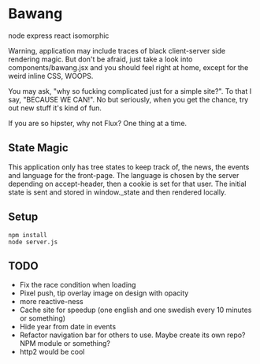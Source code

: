 # Bawang
node express react isomorphic

Warning, application may include traces of black client-server side rendering magic.
But don't be afraid, just take a look into components/bawang.jsx and you should feel right at home, except for the weird inline CSS, WOOPS.

You may ask, "why so fucking complicated just for a simple site?". To that I say, "BECAUSE WE CAN!". No but seriously, when you get the chance, try out new stuff it's kind of fun.

If you are so hipster, why not Flux? One thing at a time.


## State Magic
This application only has tree states to keep track of, the news, the events and language for the front-page. The language is chosen by the server depending on accept-header, then a cookie is set for that user. The initial state is sent and stored in window.\_state and then rendered locally.


## Setup
    npm install
    node server.js


## TODO
* Fix the race condition when loading
* Pixel push, tip overlay image on design with opacity
* more reactive-ness
* Cache site for speedup (one english and one swedish every 10 minutes or something)
* Hide year from date in events
* Refactor navigation bar for others to use. Maybe create its own repo? NPM module or something?
* http2 would be cool
